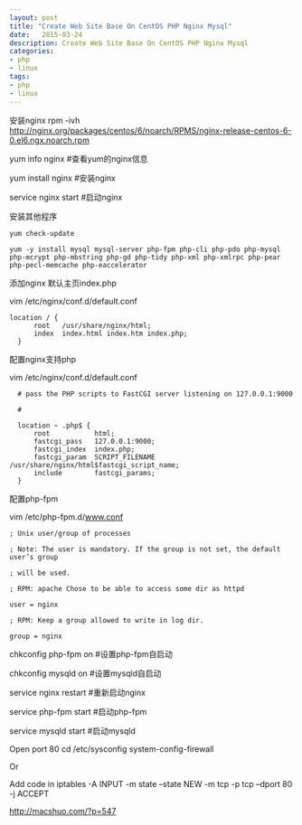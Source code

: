 ```yaml
---
layout: post
title: "Create Web Site Base On CentOS PHP Nginx Mysql"
date:   2015-03-24
description: Create Web Site Base On CentOS PHP Nginx Mysql
categories:
- php
- linux
tags:
- php
- linux
---
```


安装nginx rpm -ivh http://nginx.org/packages/centos/6/noarch/RPMS/nginx-release-centos-6-0.el6.ngx.noarch.rpm

yum info nginx #查看yum的nginx信息

yum install nginx #安装nginx

service nginx start #启动nginx

安装其他程序

```
yum check-update

yum -y install mysql mysql-server php-fpm php-cli php-pdo php-mysql php-mcrypt php-mbstring php-gd php-tidy php-xml php-xmlrpc php-pear php-pecl-memcache php-eaccelerator
```
添加nginx 默认主页index.php

vim /etc/nginx/conf.d/default.conf

```
location / {
      root   /usr/share/nginx/html;
      index  index.html index.htm index.php;
  }
```
配置nginx支持php

vim /etc/nginx/conf.d/default.conf

```
  # pass the PHP scripts to FastCGI server listening on 127.0.0.1:9000

  #

  location ~ .php$ {
      root           html;
      fastcgi_pass   127.0.0.1:9000;
      fastcgi_index  index.php;
      fastcgi_param  SCRIPT_FILENAME  /usr/share/nginx/html$fastcgi_script_name;
      include        fastcgi_params;
  }
```

配置php-fpm

vim /etc/php-fpm.d/www.conf

```
; Unix user/group of processes

; Note: The user is mandatory. If the group is not set, the default user’s group

; will be used.

; RPM: apache Chose to be able to access some dir as httpd

user = nginx

; RPM: Keep a group allowed to write in log dir.

group = nginx
```

chkconfig php-fpm on #设置php-fpm自启动

chkconfig mysqld on #设置mysqld自启动

service nginx restart #重新启动nginx

service php-fpm start #启动php-fpm

service mysqld start #启动mysqld

Open port 80 cd /etc/sysconfig system-config-firewall

Or

Add code in iptables -A INPUT -m state –state NEW -m tcp -p tcp –dport 80 -j ACCEPT

 

<http://macshuo.com/?p=547>
